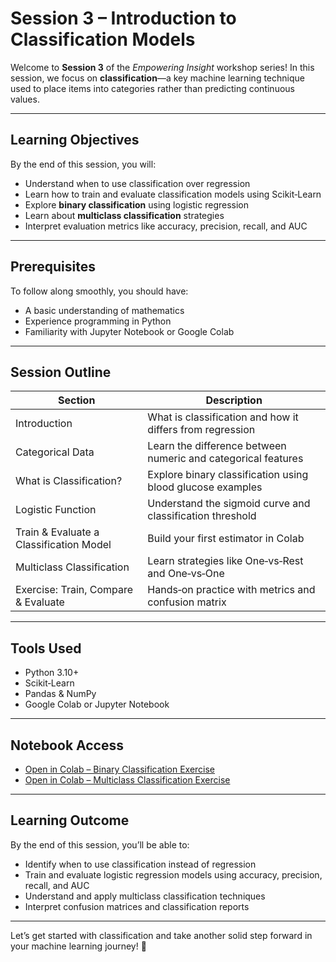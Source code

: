 # Session 3 – Introduction to Classification Models

Welcome to **Session 3** of the *Empowering Insight* workshop series! In this session, we focus on **classification**—a key machine learning technique used to place items into categories rather than predicting continuous values.

---

## Learning Objectives

By the end of this session, you will:

- Understand when to use classification over regression  
- Learn how to train and evaluate classification models using Scikit‑Learn  
- Explore **binary classification** using logistic regression  
- Learn about **multiclass classification** strategies  
- Interpret evaluation metrics like accuracy, precision, recall, and AUC

---

## Prerequisites

To follow along smoothly, you should have:

- A basic understanding of mathematics  
- Experience programming in Python  
- Familiarity with Jupyter Notebook or Google Colab

---

## Session Outline

| Section | Description |
|--------|-------------|
| Introduction | What is classification and how it differs from regression |
| Categorical Data | Learn the difference between numeric and categorical features |
| What is Classification? | Explore binary classification using blood glucose examples |
| Logistic Function | Understand the sigmoid curve and classification threshold |
| Train & Evaluate a Classification Model | Build your first estimator in Colab |
| Multiclass Classification | Learn strategies like One‑vs‑Rest and One‑vs‑One |
| Exercise: Train, Compare & Evaluate | Hands‑on practice with metrics and confusion matrix |

---

## Tools Used

- Python 3.10+  
- Scikit‑Learn  
- Pandas & NumPy  
- Google Colab or Jupyter Notebook

---

## Notebook Access

- [Open in Colab – Binary Classification Exercise](#)  
- [Open in Colab – Multiclass Classification Exercise](#)

---

## Learning Outcome

By the end of this session, you’ll be able to:

- Identify when to use classification instead of regression  
- Train and evaluate logistic regression models using accuracy, precision, recall, and AUC  
- Understand and apply multiclass classification techniques  
- Interpret confusion matrices and classification reports

---

Let’s get started with classification and take another solid step forward in your machine learning journey! 🚀  

